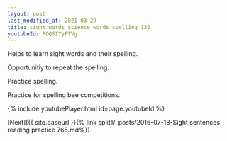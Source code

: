 ```yaml
---
layout: post
last_modified_at: 2021-03-29
title: sight words science words spelling 130
youtubeId: POQSIYyPTVg
---
```

 
 
Helps to learn sight words and their spelling.

Opportunitiy to repeat the spelling. 

Practice spelling. 
 
Practice for spelling bee competitions. 
 
{% include youtubePlayer.html id=page.youtubeId %}
 
 

[Next]({{ site.baseurl }}{% link  split1/_posts/2016-07-18-Sight sentences reading practice 765.md%})
 
